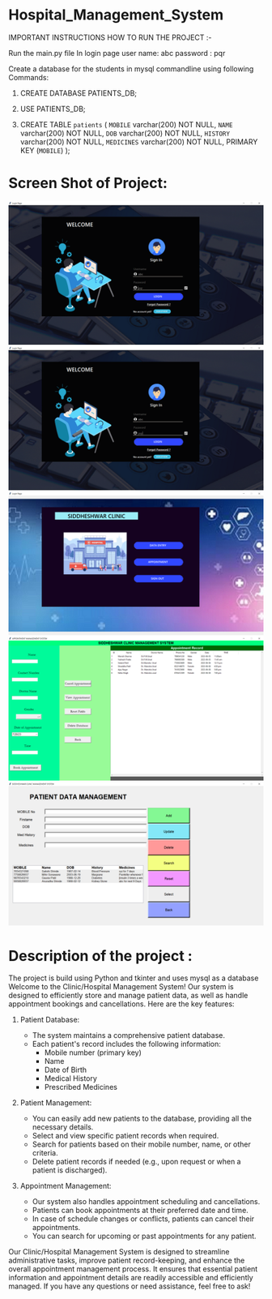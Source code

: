# Hospital_Management_System


IMPORTANT INSTRUCTIONS HOW TO RUN THE PROJECT :-


Run the main.py file 
In login page 
  user name: abc 
  password : pqr

Create a database for the students in mysql commandline using following Commands:

1.  CREATE DATABASE PATIENTS_DB;

2.   USE PATIENTS_DB;
   
3.  CREATE TABLE `patients` (
  `MOBILE` varchar(200) NOT NULL,
  `NAME` varchar(200) NOT NULL,
  `DOB` varchar(200) NOT NULL,
  `HISTORY` varchar(200) NOT NULL,
  `MEDICINES` varchar(200) NOT NULL,
   PRIMARY KEY (`MOBILE`)
);

# Screen Shot of Project: 
![Screenshot (1849)](https://github.com/ctrlabhi/Suntone_DSA/blob/main/Hospital%20Management%20System/Screenshots/Screenshot%20(1849).png)
![Screenshot (1848)](https://github.com/ctrlabhi/Suntone_DSA/blob/main/Hospital%20Management%20System/Screenshots/Screenshot%20(1848).png)
![Screenshot (1847)](https://github.com/ctrlabhi/Suntone_DSA/blob/main/Hospital%20Management%20System/Screenshots/Screenshot%20(1847).png)
![Screenshot (1846)](https://github.com/ctrlabhi/Suntone_DSA/blob/main/Hospital%20Management%20System/Screenshots/Screenshot%20(1846).png)
![Screenshot (1845)](https://github.com/ctrlabhi/Suntone_DSA/blob/main/Hospital%20Management%20System/Screenshots/Screenshot%20(1845).png)
# Description of the project :
The project is build using Python and tkinter and uses mysql as a database
Welcome to the Clinic/Hospital Management System! Our system is designed to efficiently store and manage patient data, as well as handle appointment bookings and cancellations. Here are the key features:

1. Patient Database:
   - The system maintains a comprehensive patient database.
   - Each patient's record includes the following information:
     - Mobile number (primary key)
     - Name
     - Date of Birth
     - Medical History
     - Prescribed Medicines

2. Patient Management:
   - You can easily add new patients to the database, providing all the necessary details.
   - Select and view specific patient records when required.
   - Search for patients based on their mobile number, name, or other criteria.
   - Delete patient records if needed (e.g., upon request or when a patient is discharged).

3. Appointment Management:
   - Our system also handles appointment scheduling and cancellations.
   - Patients can book appointments at their preferred date and time.
   - In case of schedule changes or conflicts, patients can cancel their appointments.
   - You can search for upcoming or past appointments for any patient.

Our Clinic/Hospital Management System is designed to streamline administrative tasks, improve patient record-keeping, and enhance the overall appointment management process. It ensures that essential patient information and appointment details are readily accessible and efficiently managed. If you have any questions or need assistance, feel free to ask!
